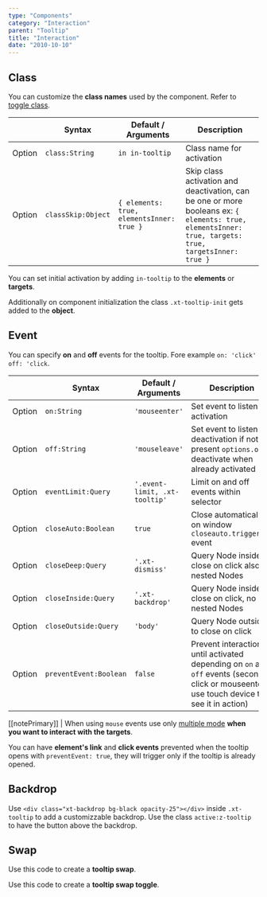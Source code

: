 ```yaml
---
type: "Components"
category: "Interaction"
parent: "Tooltip"
title: "Interaction"
date: "2010-10-10"
---
```


## Class

You can customize the **class names** used by the component. Refer to [toggle class](/components/toggle/interaction#class).

<div class="xt-overflow-sub overflow-y-hidden overflow-x-scroll my-5 xt-my-auto w-full">

|                         | Syntax                                    | Default / Arguments                       | Description                   |
| ----------------------- | ----------------------------------------- | ----------------------------- | ----------------------------- |
| Option                  | `class:String`                          | `in in-tooltip`        | Class name for activation            |
| Option                  | `classSkip:Object`                          | `{ elements: true, elementsInner: true }`        | Skip class activation and deactivation, can be one or more booleans ex: `{ elements: true, elementsInner: true, targets: true, targetsInner: true }`            |

</div>

You can set initial activation by adding `in-tooltip` to the **elements** or **targets**.

Additionally on component initialization the class `.xt-tooltip-init` gets added to the **object**.

## Event

You can specify **on** and **off** events for the tooltip. Fore example `on: 'click'` `off: 'click`.

<div class="xt-overflow-sub overflow-y-hidden overflow-x-scroll my-5 xt-my-auto w-full">

|                         | Syntax                                    | Default / Arguments                       | Description                   |
| ----------------------- | ----------------------------------------- | ----------------------------- | ----------------------------- |
| Option                  | `on:String`                              | `'mouseenter'`                     | Set event to listen for activation           |
| Option                  | `off:String`                             | `'mouseleave'`                       | Set event to listen for deactivation if not present `options.on` deactivate when already activated          |
| Option                  | `eventLimit:Query`                          | `'.event-limit, .xt-tooltip'`        | Limit on and off events within selector            |
| Option                  | `closeAuto:Boolean`                          | `true`        | Close automatically on window `closeauto.trigger.xt` event            |
| Option                  | `closeDeep:Query`                          | `'.xt-dismiss'`        | Query Node inside to close on click also if nested Nodes            |
| Option                  | `closeInside:Query`                          | `'.xt-backdrop'`        | Query Node inside to close on click, no nested Nodes            |
| Option                  | `closeOutside:Query`                          | `'body'`        | Query Node outside to close on click            |
| Option                  | `preventEvent:Boolean`                          | `false`        | Prevent interaction until activated depending on `on` and `off` events (second click or mouseenter, use touch device to see it in action)            |

</div>

[[notePrimary]]
| When using `mouse` events use only [multiple mode](/components/drop#usage-multiple) **when you want to interact with the targets**.

<demo>
  <demoinline src="demos/components/tooltip/event">
  </demoinline>
</demo>

You can have **element's link** and **click events** prevented when the tooltip opens with `preventEvent: true`, they will trigger only if the tooltip is already opened.

<demo>
  <demoinline src="demos/components/tooltip/prevent-event">
  </demoinline>
  <demoinline src="demos/components/tooltip/prevent-event-click">
  </demoinline>
</demo>

## Backdrop

Use `<div class="xt-backdrop bg-black opacity-25"></div>` inside `.xt-tooltip` to add a customizzable backdrop. Use the class `active:z-tooltip` to have the button above the backdrop.

<demo>
  <demoinline src="demos/components/tooltip/backdrop">
  </demoinline>
</demo>

## Swap

Use this code to create a **tooltip swap**.

<demo>
  <demoinline src="demos/components/tooltip/swap-click">
  </demoinline>
</demo>

Use this code to create a **tooltip swap toggle**.

<demo>
  <demoinline src="demos/components/tooltip/swap-toggle">
  </demoinline>
</demo>
